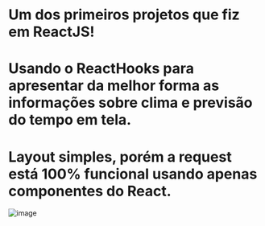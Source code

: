 # Um dos primeiros projetos que fiz em ReactJS! 

# Usando o ReactHooks para apresentar da melhor forma as informações sobre clima e previsão do tempo em tela.


# Layout simples, porém a request está 100% funcional usando apenas componentes do React.

![image](https://user-images.githubusercontent.com/78373768/186762878-7cce45ac-edc3-4e33-abda-b8a8ceaa0d5e.png)
